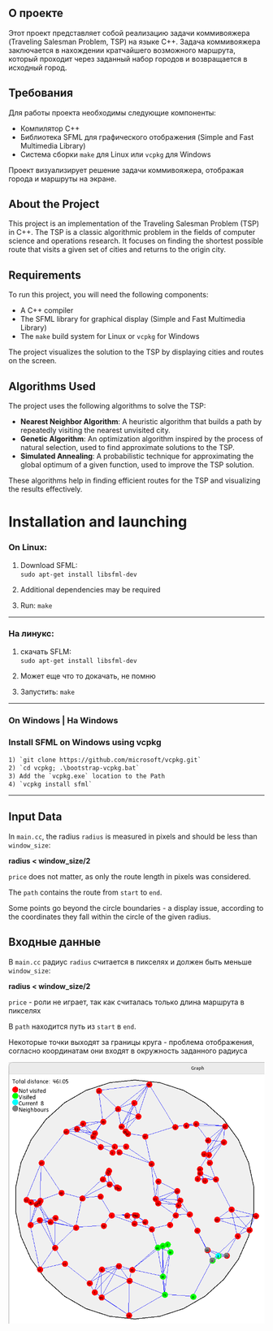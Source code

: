 ## О проекте

Этот проект представляет собой реализацию задачи коммивояжера (Traveling Salesman Problem, TSP) на языке C++. Задача коммивояжера заключается в нахождении кратчайшего возможного маршрута, который проходит через заданный набор городов и возвращается в исходный город.

## Требования

Для работы проекта необходимы следующие компоненты:
- Компилятор C++
- Библиотека SFML для графического отображения (Simple and Fast Multimedia Library)
- Система сборки `make` для Linux или `vcpkg` для Windows

Проект визуализирует решение задачи коммивояжера, отображая города и маршруты на экране.


## About the Project

This project is an implementation of the Traveling Salesman Problem (TSP) in C++. The TSP is a classic algorithmic problem in the fields of computer science and operations research. It focuses on finding the shortest possible route that visits a given set of cities and returns to the origin city.

## Requirements

To run this project, you will need the following components:
- A C++ compiler
- The SFML library for graphical display (Simple and Fast Multimedia Library)
- The `make` build system for Linux or `vcpkg` for Windows

The project visualizes the solution to the TSP by displaying cities and routes on the screen.

## Algorithms Used

The project uses the following algorithms to solve the TSP:
- **Nearest Neighbor Algorithm**: A heuristic algorithm that builds a path by repeatedly visiting the nearest unvisited city.
- **Genetic Algorithm**: An optimization algorithm inspired by the process of natural selection, used to find approximate solutions to the TSP.
- **Simulated Annealing**: A probabilistic technique for approximating the global optimum of a given function, used to improve the TSP solution.

These algorithms help in finding efficient routes for the TSP and visualizing the results effectively.


# Installation and launching

### On Linux:
1) Download SFML:   
`sudo apt-get install libsfml-dev`

2) Additional dependencies may be required

3) Run: `make`
---
### На линукс:
1) скачать SFLM:   
`sudo apt-get install libsfml-dev`

2) Может еще что то докачать, не помню

3) Запустить: `make`
---

### On Windows | На Windows 

### Install SFML on Windows using vcpkg
    1) `git clone https://github.com/microsoft/vcpkg.git`
    2) `cd vcpkg; .\bootstrap-vcpkg.bat`
    3) Add the `vcpkg.exe` location to the Path
    4) `vcpkg install sfml`


---


## Input Data

In `main.cc`, the radius `radius` is measured in pixels and should be less than `window_size`:

**radius < window_size/2**

`price` does not matter, as only the route length in pixels was considered.

The `path` contains the route from `start` to `end`.


Some points go beyond the circle boundaries - a display issue, according to the coordinates they fall within the circle of the given radius.

## Входные данные

В `main.cc` радиус `radius` считается в пикселях и должен быть меньше `window_size`:

**radius < window_size/2**

`price` - роли не играет, так как считалась только длина маршрута в пикселях

В `path` находится путь из `start` в `end`.

Некоторые точки выходят за границы круга - проблема отображения, согласно координатам они входят в окружность заданного радиуса


![screens](screens/graph_view_100.png)



